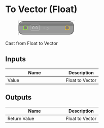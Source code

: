 # To Vector (Float)

<div align="left" data-full-width="false"><figure><img src="../../../../.gitbook/assets/to_vector_-float.png" alt=""><figcaption></figcaption></figure></div>

Cast from Float to Vector

## Inputs

<table><thead><tr><th width="170">Name</th><th>Description</th></tr></thead><tbody><tr><td>Value</td><td>Float to Vector</td></tr></tbody></table>

## Outputs

<table><thead><tr><th width="170">Name</th><th>Description</th></tr></thead><tbody><tr><td>Return Value</td><td>Float to Vector</td></tr></tbody></table>

